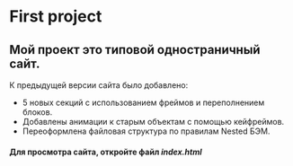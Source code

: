 # First project
## Мой проект это типовой одностраничный сайт. 
К предыдущей версии сайта было добавлено:
* 5 новых секций с использованием фреймов и переполнением блоков.  
* Добавлены анимации к старым объектам с помощью кейфреймов. 
* Переоформлена файловая структура по правилам Nested БЭМ.
#### Для просмотра сайта, откройте файл *index.html*

